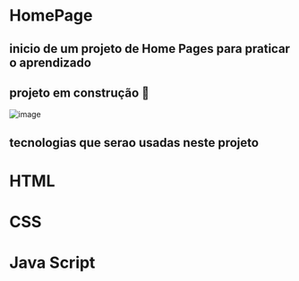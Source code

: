 # HomePage
## inicio de um projeto de Home Pages para praticar o aprendizado 
## projeto em construção 🚧 
![image](https://user-images.githubusercontent.com/72661974/234433149-1a5dd785-dad8-4c93-a52d-bff97fa2e641.png)

## tecnologias que serao usadas neste projeto 
# HTML
# CSS 
# Java Script 
